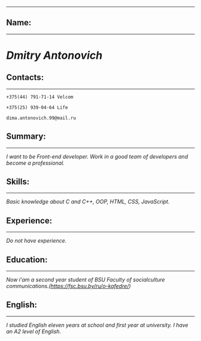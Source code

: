 
---
## Name: ## 
---
 # *Dmitry Antonovich* #

## Contacts: ## 
---
    +375(44) 791-71-14 Velcom 

    +375(25) 939-04-64 Life

    dima.antonovich.99@mail.ru

## Summary: ## 
---
 *I want to be Front-end developer.  Work in a good team of developers and become a professional.*

## Skills: ##
---
 *Basic knowledge about C and C++, OOP, HTML, CSS, JavaScript.*

## Experience: ##
---
 *Do not have experience.*

## Education: ##
---
*Now i'am a second year student of BSU Faculty of socialculture communications.(https://fsc.bsu.by/ru/o-kafedre/)*

## English: ##
---
*I studied English eleven years at school and first year at university. I have an A2 level of English.*